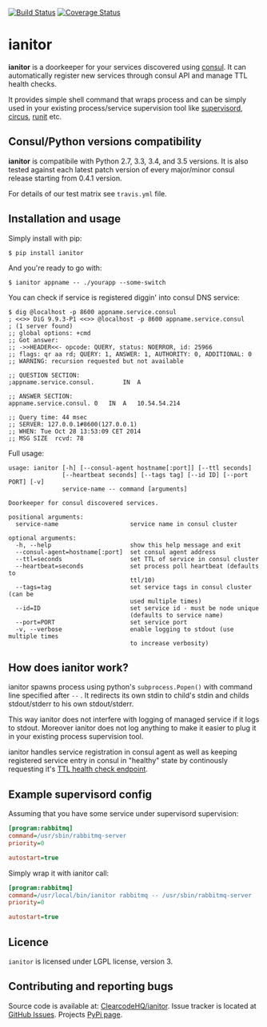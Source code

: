 [![Build Status](https://travis-ci.org/ClearcodeHQ/ianitor.svg?branch=master)](https://travis-ci.org/ClearcodeHQ/ianitor)
[![Coverage Status](https://img.shields.io/coveralls/ClearcodeHQ/ianitor.svg)](https://coveralls.io/r/ClearcodeHQ/ianitor)

# ianitor

**ianitor** is a doorkeeper for your services discovered using
[consul](https://www.consul.io/). It can automatically register new services
through consul API and manage TTL health checks.
 
It provides simple shell command that wraps process and can be simply used in
your existing process/service supervision tool like 
[supervisord](http://supervisord.org/), 
[circus](http://circus.readthedocs.org/en/0.11.1/),
[runit](http://smarden.org/runit/) etc.

## Consul/Python versions compatibility

**ianitor** is compatibile with Python 2.7, 3.3, 3.4, and 3.5 versions.
It is also tested against each latest patch version of every major/minor consul
release starting from 0.4.1 version.

For details of our test matrix see `travis.yml` file.

## Installation and usage

Simply install with pip:

    $ pip install ianitor
    
And you're ready to go with:

    $ ianitor appname -- ./yourapp --some-switch
    
You can check if service is registered diggin' into consul DNS service:

```console
$ dig @localhost -p 8600 appname.service.consul
; <<>> DiG 9.9.3-P1 <<>> @localhost -p 8600 appname.service.consul
; (1 server found)
;; global options: +cmd
;; Got answer:
;; ->>HEADER<<- opcode: QUERY, status: NOERROR, id: 25966
;; flags: qr aa rd; QUERY: 1, ANSWER: 1, AUTHORITY: 0, ADDITIONAL: 0
;; WARNING: recursion requested but not available

;; QUESTION SECTION:
;appname.service.consul.		IN	A

;; ANSWER SECTION:
appname.service.consul.	0	IN	A	10.54.54.214

;; Query time: 44 msec
;; SERVER: 127.0.0.1#8600(127.0.0.1)
;; WHEN: Tue Oct 28 13:53:09 CET 2014
;; MSG SIZE  rcvd: 78
```

Full usage:

    usage: ianitor [-h] [--consul-agent hostname[:port]] [--ttl seconds]
                   [--heartbeat seconds] [--tags tag] [--id ID] [--port PORT] [-v]
                   service-name -- command [arguments]
    
    Doorkeeper for consul discovered services.
    
    positional arguments:
      service-name                    service name in consul cluster
    
    optional arguments:
      -h, --help                      show this help message and exit
      --consul-agent=hostname[:port]  set consul agent address
      --ttl=seconds                   set TTL of service in consul cluster
      --heartbeat=seconds             set process poll heartbeat (defaults to
                                      ttl/10)
      --tags=tag                      set service tags in consul cluster (can be
                                      used multiple times)
      --id=ID                         set service id - must be node unique
                                      (defaults to service name)
      --port=PORT                     set service port
      -v, --verbose                   enable logging to stdout (use multiple times
                                      to increase verbosity)


## How does ianitor work?

ianitor spawns process using python's `subprocess.Popen()` with command line
specified after `--` . It redirects its own stdin to child's stdin and
childs stdout/stderr to his own stdout/stderr.

This way ianitor does not interfere with logging of managed service if it
logs to stdout. Moreover ianitor does not log anything to make it easier to
plug it in your existing process supervision tool.

ianitor handles service registration in consul agent as well as keeping
registered service entry in consul in "healthy" state by continously requesting
it's [TTL health check endpoint](http://www.consul.io/docs/agent/checks.html).

## Example supervisord config

Assuming that you have some service under supervisord supervision:

```ini
[program:rabbitmq]
command=/usr/sbin/rabbitmq-server
priority=0

autostart=true
```

Simply wrap it with ianitor call:

```ini
[program:rabbitmq]
command=/usr/local/bin/ianitor rabbitmq -- /usr/sbin/rabbitmq-server
priority=0

autostart=true
```

## Licence

`ianitor`  is licensed under LGPL license, version 3.


## Contributing and reporting bugs

Source code is available at:
[ClearcodeHQ/ianitor](https://github.com/ClearcodeHQ/ianitor). Issue tracker
is located at [GitHub Issues](https://github.com/ClearcodeHQ/ianitor/issues).
Projects [PyPi page](https://pypi.python.org/pypi/ianitor).
